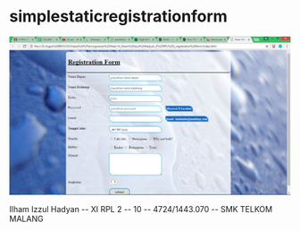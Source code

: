# simplestaticregistrationform

![Screenshot](https://raw.githubusercontent.com/ilhamizzul/simplestaticregistrationform/master/Capture.JPG)

 Ilham Izzul Hadyan -- XI RPL 2 -- 10 -- 4724/1443.070 -- SMK TELKOM MALANG
